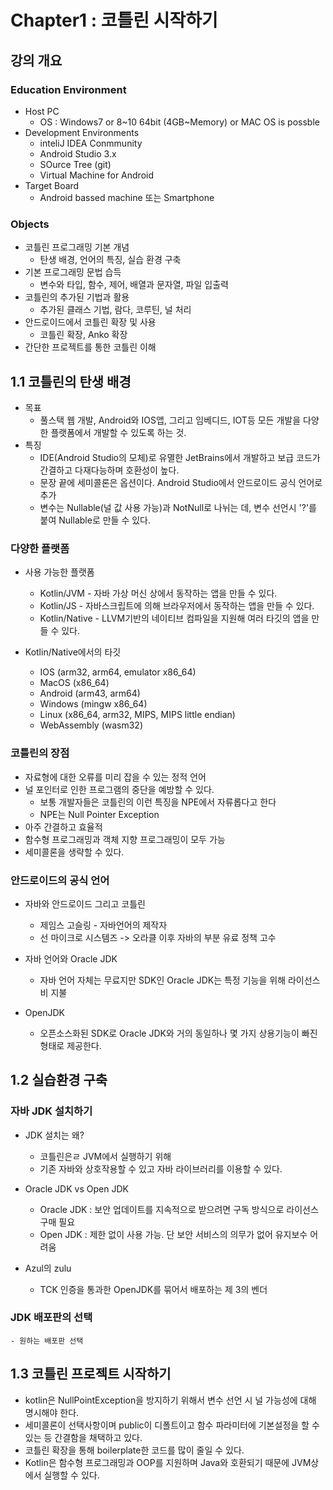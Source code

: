 # Chapter1 : 코틀린 시작하기

## 강의 개요

### Education Environment

- Host PC
    - OS : Windows7 or 8~10 64bit (4GB~Memory) or MAC OS is possble
- Development Environments
    - inteliJ IDEA Conmmunity
    - Android Studio 3.x
    - SOurce Tree (git)
    - Virtual Machine for Android
- Target Board
    - Android bassed machine 또는 Smartphone

### Objects

- 코틀린 프로그래밍 기본 개념
    - 탄생 배경, 언어의 특징, 실습 환경 구축
- 기본 프로그래밍 문법 습득
    - 변수와 타입, 함수, 제어, 배열과 문자열, 파일 입출력
- 코틀린의 추가된 기법과 활용
    - 추가된 클래스 기법, 람다, 코루틴, 널 처리
- 안드로이드에서 코틀린 확장 및 사용
    - 코틀린 확장, Anko 확장
- 간단한 프로젝트를 통한 코틀린 이해

## 1.1 코틀린의 탄생 배경

- 목표
    - 풀스택 웹 개발, Android와 IOS앱, 그리고 임베디드, IOT등 모든 개발을 다양한 플랫폼에서 개발할 수 있도록 하는 것.
- 특징
    - IDE(Android Studio의 모체)로 유멸한 JetBrains에서 개발하고 보급 코드가 간결하고 다재다능하며 호환성이 높다.
    - 문장 끝에 세미콜론은 옵션이다.
    Android Studio에서 안드로이드 공식 언어로 추가
    - 변수는 Nullable(널 값 사용 가능)과 NotNull로 나뉘는 데, 변수 선언시 '?'를 붙여 Nullable로 만들 수 있다.

### 다양한 플랫폼

- 사용 가능한 플랫폼
    - Kotlin/JVM - 자바 가상 머신 상에서 동작하는 앱을 만들 수 있다.
    - Kotlin/JS - 자바스크립트에 의해 브라우저에서 동작하는 앱을 만들 수 있다.
    - Kotlin/Native - LLVM기반의 네이티브 컴파일을 지원해 여러 타깃의 앱을 만들 수 있다.

- Kotlin/Native에서의 타깃
    - IOS (arm32, arm64, emulator x86_64)
    - MacOS (x86_64)
    - Android (arm43, arm64)
    - Windows (mingw x86_64)
    - Linux (x86_64, arm32, MIPS, MIPS little endian)
    - WebAssembly (wasm32)

### 코틀린의 장점

- 자료형에 대한 오류를 미리 잡을 수 있는 정적 언어
- 널 포인터로 인한 프로그램의 중단을 예방할 수 있다.
    - 보통 개발자들은 코틀린의 이런 특징을 NPE에서 자류롭다고 한다
    - NPE는 Null Pointer Exception
- 아주 간결하고 효율적
- 함수형 프로그래밍과 객체 지향 프로그래밍이 모두 가능
- 세미콜론을 생략할 수 있다.

### 안드로이드의 공식 언어

- 자바와 안드로이드 그리고 코틀린
    - 제임스 고슬링 - 자바언어의 제작자
    - 선 마이크로 시스템즈 -> 오라클 이후 자바의 부분 유료 정책 고수

- 자바 언어와 Oracle JDK
    - 자바 언어 자체는 무료지만 SDK인 Oracle JDK는 특정 기능을 위해 라이선스비 지불

- OpenJDK
    - 오픈소스화된 SDK로 Oracle JDK와 거의 동일하나 몇 가지 상용기능이 빠진 형태로 제공한다.

## 1.2 실습환경 구축

### 자바 JDK 설치하기

- JDK 설치는 왜?
    - 코틀린은ㄹ JVM에서 실행하기 위해
    - 기존 자바와 상호작용할 수 있고 자바 라이브러리를 이용할 수 있다.

- Oracle JDK vs Open JDK
    - Oracle JDK : 보안 업데이트를 지속적으로 받으려면 구독 방식으로 라이선스 구매 필요
    - Open JDK : 제한 없이 사용 가능. 단 보안 서비스의 의무가 없어 유지보수 어려움

- Azul의 zulu
    - TCK 인증을 통과한 OpenJDK를 묶어서 배포하는 제 3의 벤더

### JDK 배포판의 선택

    - 원하는 배포판 선택



## 1.3 코틀린 프로젝트 시작하기

- kotlin은 NullPointException을 방지하기 위해서 변수 선언 시 널 가능성에 대해 명시해야 한다.
- 세미콜론이 선택사항이며 public이 디폴트이고 함수 파라미터에 기본설정을 할 수 있는 등 간결함을 채택하고 있다.
- 코틀린 확장을 통해 boilerplate한 코드를 많이 줄일 수 있다.
- Kotlin은 함수형 프로그래밍과 OOP를 지원하며 Java와 호환되기 때문에 JVM상에서 실행할 수 있다.